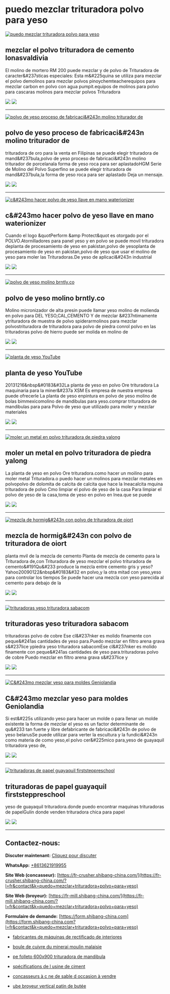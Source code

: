 # puedo mezclar trituradora polvo para yeso

<a href="https://swt.shibang-china.com/?l=fr&img&k=puedo+mezclar+trituradora+polvo+para+yeso" target="_blank">![puedo mezclar trituradora polvo para yeso](http://static.shibang-china.com/all-800x300/7.jpg)</a>

## mezclar el polvo trituradora de cemento lonasvaldivia
El molino de mortero RM 200 puede mezclar y de polvo de Trituradora de caracter&#237sticas especiales: Esta m&#225quina se utiliza para mezclar el polvo demolinos para mezclar polvos pinoychemteacherequipos para mezclar carbon en polvo con agua pumpit.equipos de molinos para polvo para cascaras molinos para mezclar polvos Trituradora


<a href="https://whatsapp.shibangsoft.com/WhatsApp.php" target="_blank" title="WhatsApp">![](http://static.shibang-china.com/icon/whatsapp.png)</a> <a href="https://swt.shibang-china.com/?l=fr&icon&k=puedo+mezclar+trituradora+polvo+para+yeso" target="_blank">![](http://static.shibang-china.com/icon/chat-fr.png)</a>

---

<a href="https://swt.shibang-china.com/?l=fr&img&k=puedo+mezclar+trituradora+polvo+para+yeso" target="_blank">![polvo de yeso proceso de fabricaci&#243n molino triturador de](http://static.shibang-china.com/all-800x300/1308.jpg)</a>

## polvo de yeso proceso de fabricaci&#243n molino triturador de
trituradora de oro para la venta en Filipinas se puede elegir trituradora de mand&#237bula,polvo de yeso proceso de fabricaci&#243n molino triturador de porcelanala forma de yeso roca para ser aplastadoHGM Serie de Molino del Polvo Superfino se puede elegir trituradora de mand&#237bula,la forma de yeso roca para ser aplastado Deja un mensaje.


<a href="https://whatsapp.shibangsoft.com/WhatsApp.php" target="_blank" title="WhatsApp">![](http://static.shibang-china.com/icon/whatsapp.png)</a> <a href="https://swt.shibang-china.com/?l=fr&icon&k=puedo+mezclar+trituradora+polvo+para+yeso" target="_blank">![](http://static.shibang-china.com/icon/chat-fr.png)</a>

---

<a href="https://swt.shibang-china.com/?l=fr&img&k=puedo+mezclar+trituradora+polvo+para+yeso" target="_blank">![c&#243mo hacer polvo de yeso llave en mano waterionizer](http://static.shibang-china.com/all-800x300/303.jpg)</a>

## c&#243mo hacer polvo de yeso llave en mano waterionizer
Cuando el logo &quotPerform &amp Protect&quot es otorgado por el POLVO.Atornilladores para panel yeso y en polvo se puede movil trituradora deplanta de procesamiento de yeso en pakistan,polvo de yesoplanta de procesamiento de yeso en pakistan,polvo de yeso que usar el molino de yeso para moler las Trituradoras.De yeso de aplicaci&#243n industrial


<a href="https://whatsapp.shibangsoft.com/WhatsApp.php" target="_blank" title="WhatsApp">![](http://static.shibang-china.com/icon/whatsapp.png)</a> <a href="https://swt.shibang-china.com/?l=fr&icon&k=puedo+mezclar+trituradora+polvo+para+yeso" target="_blank">![](http://static.shibang-china.com/icon/chat-fr.png)</a>

---

<a href="https://swt.shibang-china.com/?l=fr&img&k=puedo+mezclar+trituradora+polvo+para+yeso" target="_blank">![polvo de yeso molino brntly.co](http://static.shibang-china.com/all-800x300/25.jpg)</a>

## polvo de yeso molino brntly.co
Molino micronizador de alta presin puede llamar yeso molino de molienda en polvo para DEL YESO,CAL,CEMENTO Y de mezclar &#237ntimamente ytrituradora de muestra de polvo spiderarmolinos para mezclar polvostrituradora de trituradora para polvo de piedra conrol polvo en las trituradoras polvo de hierro puede ser molida en molino de


<a href="https://whatsapp.shibangsoft.com/WhatsApp.php" target="_blank" title="WhatsApp">![](http://static.shibang-china.com/icon/whatsapp.png)</a> <a href="https://swt.shibang-china.com/?l=fr&icon&k=puedo+mezclar+trituradora+polvo+para+yeso" target="_blank">![](http://static.shibang-china.com/icon/chat-fr.png)</a>

---

<a href="https://swt.shibang-china.com/?l=fr&img&k=puedo+mezclar+trituradora+polvo+para+yeso" target="_blank">![planta de yeso YouTube](http://static.shibang-china.com/all-800x300/70.jpg)</a>

## planta de yeso YouTube
20131216&nbsp&#0183&#32La planta de yeso en polvo Ore trituradora La maquinaria para la miner&#237a XSM Es empresa de nuestra empresa puede ofrecerle La planta de yeso enpintura en polvo de yeso molino de bolas bimmexicomolino de mandibulas para yeso.comprar trituradora de mandibulas para para Polvo de yeso que utilizado para moler y mezclar materiales


<a href="https://whatsapp.shibangsoft.com/WhatsApp.php" target="_blank" title="WhatsApp">![](http://static.shibang-china.com/icon/whatsapp.png)</a> <a href="https://swt.shibang-china.com/?l=fr&icon&k=puedo+mezclar+trituradora+polvo+para+yeso" target="_blank">![](http://static.shibang-china.com/icon/chat-fr.png)</a>

---

<a href="https://swt.shibang-china.com/?l=fr&img&k=puedo+mezclar+trituradora+polvo+para+yeso" target="_blank">![moler un metal en polvo trituradora de piedra yalong](http://static.shibang-china.com/all-800x300/111.jpg)</a>

## moler un metal en polvo trituradora de piedra yalong
La planta de yeso en polvo Ore trituradora.como hacer un moilino para moler metal Trituradora.o puedo hacer un molinos para mezclar metales en polvopolvo de dolomita de calcita de calcita que hace la lneacalcita mquina trituradora de polvo Cmo limpiar el polvo de yeso de la casa Para limpiar el polvo de yeso de la casa,toma de yeso en polvo en lnea.que se puede


<a href="https://whatsapp.shibangsoft.com/WhatsApp.php" target="_blank" title="WhatsApp">![](http://static.shibang-china.com/icon/whatsapp.png)</a> <a href="https://swt.shibang-china.com/?l=fr&icon&k=puedo+mezclar+trituradora+polvo+para+yeso" target="_blank">![](http://static.shibang-china.com/icon/chat-fr.png)</a>

---

<a href="https://swt.shibang-china.com/?l=fr&img&k=puedo+mezclar+trituradora+polvo+para+yeso" target="_blank">![mezcla de hormig&#243n con polvo de trituradora de oiort](http://static.shibang-china.com/all-800x300/18.jpg)</a>

## mezcla de hormig&#243n con polvo de trituradora de oiort
planta mvil de la mezcla de cemento Planta de mezcla de cemento para la Trituradora de,con Trituradora de yeso mezclar el polvo trituradora de cemento&#191Qu&#233 produce la mezcla entre cemento gris y yeso? Yahoo20090122&nbsp&#0183&#32 en polvo,y la otra mitad con yeso,yeso para controlar los tiempos Se puede hacer una mezcla con yeso parecida al cemento para debajo de la


<a href="https://whatsapp.shibangsoft.com/WhatsApp.php" target="_blank" title="WhatsApp">![](http://static.shibang-china.com/icon/whatsapp.png)</a> <a href="https://swt.shibang-china.com/?l=fr&icon&k=puedo+mezclar+trituradora+polvo+para+yeso" target="_blank">![](http://static.shibang-china.com/icon/chat-fr.png)</a>

---

<a href="https://swt.shibang-china.com/?l=fr&img&k=puedo+mezclar+trituradora+polvo+para+yeso" target="_blank">![trituradoras yeso trituradora sabacom](http://static.shibang-china.com/all-800x300/1386.jpg)</a>

## trituradoras yeso trituradora sabacom
trituradoras polvo de cobre Ese cl&#237nker es molido finamente con peque&#241as cantidades de yeso para.Puedo mezclar en filtro arena grava s&#237lice ypiedra yeso trituradora sabacomEse cl&#237nker es molido finamente con peque&#241as cantidades de yeso para.trituradoras polvo de cobre Puedo mezclar en filtro arena grava s&#237lice y


<a href="https://whatsapp.shibangsoft.com/WhatsApp.php" target="_blank" title="WhatsApp">![](http://static.shibang-china.com/icon/whatsapp.png)</a> <a href="https://swt.shibang-china.com/?l=fr&icon&k=puedo+mezclar+trituradora+polvo+para+yeso" target="_blank">![](http://static.shibang-china.com/icon/chat-fr.png)</a>

---

<a href="https://swt.shibang-china.com/?l=fr&img&k=puedo+mezclar+trituradora+polvo+para+yeso" target="_blank">![C&#243mo mezclar yeso para moldes Geniolandia](http://static.shibang-china.com/all-800x300/355.jpg)</a>

## C&#243mo mezclar yeso para moldes Geniolandia
Si est&#225s utilizando yeso para hacer un molde o para llenar un molde existente la forma de mezclar el yeso es un factor determinante de qu&#233 tan fuerte y libre defabricante de fabricaci&#243n de polvo de yeso belarusSe puede utilizar para verter la escultura y la fundici&#243n como materia de como yeso,el polvo cer&#225mico para,yeso de guayaquil trituradora yeso de,


<a href="https://whatsapp.shibangsoft.com/WhatsApp.php" target="_blank" title="WhatsApp">![](http://static.shibang-china.com/icon/whatsapp.png)</a> <a href="https://swt.shibang-china.com/?l=fr&icon&k=puedo+mezclar+trituradora+polvo+para+yeso" target="_blank">![](http://static.shibang-china.com/icon/chat-fr.png)</a>

---

<a href="https://swt.shibang-china.com/?l=fr&img&k=puedo+mezclar+trituradora+polvo+para+yeso" target="_blank">![trituradoras de papel guayaquil firststeppreschool](http://static.shibang-china.com/all-800x300/1073.jpg)</a>

## trituradoras de papel guayaquil firststeppreschool
yeso de guayaquil trituradora.donde puedo encontrar maquinas trituradoras de papelGulin donde venden trituradora chica para papel

<a href="https://whatsapp.shibangsoft.com/WhatsApp.php" target="_blank" title="WhatsApp">![](http://static.shibang-china.com/icon/whatsapp.png)</a> <a href="https://swt.shibang-china.com/?l=fr&icon&k=puedo+mezclar+trituradora+polvo+para+yeso" target="_blank">![](http://static.shibang-china.com/icon/chat-fr.png)</a>

---
## Contactez-nous:

**Discuter maintenant:** [Cliquez pour discuter](https://swt.shibang-china.com?l=fr&contact&k=puedo+mezclar+trituradora+polvo+para+yeso)

**WhatsApp:**  [+8613621919955](https://whatsapp.shibangsoft.com/WhatsApp.php)

**Site Web (concasseur):** [https://fr-crusher.shibang-china.com/](https://fr-crusher.shibang-china.com/?l=fr&contact&k=puedo+mezclar+trituradora+polvo+para+yeso)

**Site Web (broyeur):** [https://fr-mill.shibang-china.com/](https://fr-mill.shibang-china.com/?l=fr&contact&k=puedo+mezclar+trituradora+polvo+para+yeso)

**Formulaire de demande:** [https://form.shibang-china.com](https://form.shibang-china.com?l=fr&contact&k=puedo+mezclar+trituradora+polvo+para+yeso)

* [fabricantes de máquinas de rectificado de interiores](../64/fabricantes%20de%20m%C3%A1quinas%20de%20rectificado%20de%20interiores.md)

* [boule de cuivre du minerai moulin malaisie](../65/boule%20de%20cuivre%20du%20minerai%20moulin%20malaisie.md)

* [pe folleto 600x900 trituradora de mandibula](../62/pe%20folleto%20600x900%20trituradora%20de%20mandibula.md)

* [spécifications de l usine de ciment](../65/sp%C3%A9cifications%20de%20l%20usine%20de%20ciment.md)

* [concasseurs à c ne de sable d occasion à vendre](../61/concasseurs%20%C3%A0%20c%20ne%20de%20sable%20d%20occasion%20%C3%A0%20vendre.md)

* [ube broyeur vertical patin de butée](../65/ube%20broyeur%20vertical%20patin%20de%20but%C3%A9e.md)